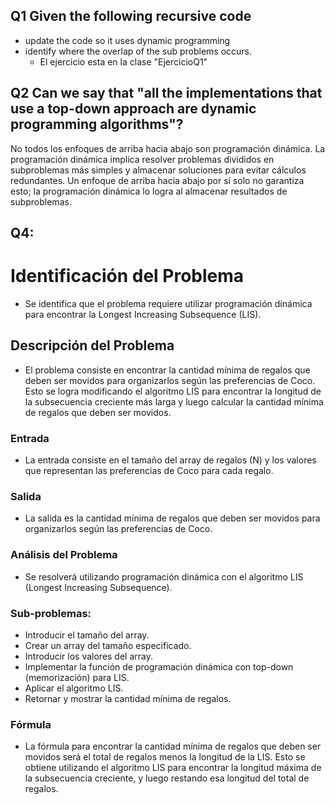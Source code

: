 ## Q1 Given the following recursive code
- update the code so it uses dynamic programming
- identify where the overlap of the sub problems occurs.
    - El ejercicio esta en la clase "EjercicioQ1"

## Q2 Can we say that "all the implementations that use a top-down approach are dynamic programming algorithms"?


No todos los enfoques de arriba hacia abajo son programación dinámica. La programación dinámica implica resolver problemas divididos en
subproblemas más simples y almacenar soluciones para evitar cálculos redundantes. Un enfoque de arriba hacia abajo
por sí solo no garantiza esto; la programación dinámica lo logra al almacenar resultados de subproblemas. 




## Q4:
# Identificación del Problema
  - Se identifica que el problema requiere utilizar programación dinámica para encontrar la Longest Increasing Subsequence (LIS).

## Descripción del Problema
 - El problema consiste en encontrar la cantidad mínima de regalos que deben ser movidos para organizarlos según las preferencias de Coco. Esto se logra modificando el algoritmo LIS para encontrar la longitud de la subsecuencia creciente más larga y luego calcular la cantidad mínima de regalos que deben ser movidos.

### Entrada
 - La entrada consiste en el tamaño del array de regalos (N) y los valores que representan las preferencias de Coco para cada regalo.

### Salida
- La salida es la cantidad mínima de regalos que deben ser movidos para organizarlos según las preferencias de Coco.

### Análisis del Problema
- Se resolverá utilizando programación dinámica con el algoritmo LIS (Longest Increasing Subsequence).

### Sub-problemas:
  - Introducir el tamaño del array.
  - Crear un array del tamaño especificado.
  - Introducir los valores del array.
  - Implementar la función de programación dinámica con top-down (memorización) para LIS.
  - Aplicar el algoritmo LIS.
  - Retornar y mostrar la cantidad mínima de regalos. 
### Fórmula
  -  La fórmula para encontrar la cantidad mínima de regalos que deben ser movidos será el total de regalos menos la longitud de la LIS. Esto se obtiene utilizando el algoritmo LIS para encontrar la longitud máxima de la subsecuencia creciente, y luego restando esa longitud del total de regalos.